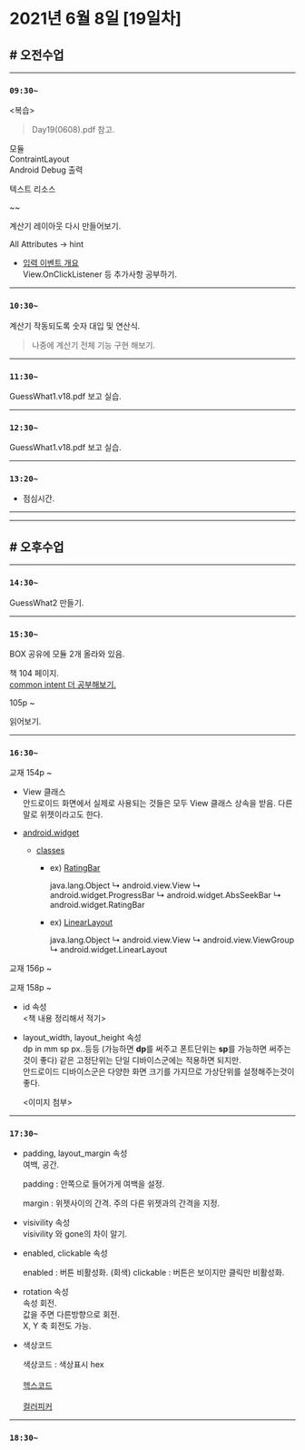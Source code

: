 # 2021년 6월 8일 [19일차]

## # 오전수업
----
### `09:30~`

<복습>  

> Day19(0608).pdf 참고.

모듈  
ContraintLayout  
Android Debug 출력  

텍스트 리소스  

~~

계산기 레이아웃 다시 만들어보기.

All Attributes -> hint

- [입력 이벤트 개요](https://developer.android.com/guide/topics/ui/ui-events?hl=ko#java)  
    View.OnClickListener 등 추가사항 공부하기.

----
### `10:30~`

계산기 작동되도록 숫자 대입 및 연산식.

> 나중에 계산기 전체 기능 구현 해보기.

----
### `11:30~`

GuessWhat1.v18.pdf 보고 실습.

----
### `12:30~`

GuessWhat1.v18.pdf 보고 실습.

----
### `13:20~`

  - 점심시간.

---
---

## # 오후수업

---
### `14:30~`

GuessWhat2 만들기.

---
### `15:30~`

BOX 공유에 모듈 2개 올라와 있음.


책 104 페이지.  
[common intent 더 공부해보기.](https://developer.android.com/guide/components/intents-common)  

105p ~

읽어보기.

----
### `16:30~`

교재 154p ~

- View 클래스   
  안드로이드 화면에서 실제로 사용되는 것들은 모두 View 클래스 상속을 받음.
  다른말로 위젯이라고도 한다.

- [android.widget](https://developer.android.com/reference/android/widget/package-summary#annotations)  
  - [classes](https://developer.android.com/reference/android/widget/package-summary#classes)  
    -  ex) [RatingBar](https://developer.android.com/reference/android/widget/RatingBar)  

        java.lang.Object
       ↳	android.view.View
     	   ↳	android.widget.ProgressBar
     	 	   ↳	android.widget.AbsSeekBar
     	 	 	   ↳	android.widget.RatingBar

    - ex) [LinearLayout](https://developer.android.com/reference/android/widget/LinearLayout)  

        java.lang.Object
       ↳	android.view.View
     	   ↳	android.view.ViewGroup
     	 	   ↳	android.widget.LinearLayout

교재 156p ~

교재 158p ~

- id 속성    
  <책 내용 정리해서 적기>

- layout_width, layout_height 속성  
  dp in mm sp px..등등 (가능하면 **dp**를 써주고 폰트단위는 **sp**를 가능하면 써주는것이 좋다) 같은 고정단위는 단일 디바이스군에는 적용하면 되지만.  
  안드로이드 디바이스군은 다양한 화면 크기를 가지므로 가상단위를 설정해주는것이 좋다.

  <이미지 첨부>

----
### `17:30~`


- padding, layout_margin 속성  
  여백, 공간.

  padding : 안쪽으로 들어가게 여백을 설정.

  margin :  위젯사이의 간격. 주의 다른 위젯과의 간격을 지정.

- visivility 속성  
  visivility 와 gone의 차이 알기.

- enabled, clickable 속성  

  enabled : 버튼 비활성화. (회색)
  clickable : 버튼은 보이지만 클릭만 비활성화.

- rotation 속성  
  속성 회전.  
  값을 주면 다른방향으로 회전.  
  X, Y 축 회전도 가능.  


- 색상코드  

  색상코드 : 색상표시 hex  
  \
  [헥스코드](https://namu.wiki/w/%ED%97%A5%EC%8A%A4%20%EC%BD%94%EB%93%9C)  
  \
  [컬러피커](https://www.google.com/search?q=%EC%BB%AC%EB%9F%AC%ED%94%BC%EC%BB%A4&oq=%EC%BB%AC%EB%9F%AC%ED%94%BC%EC%BB%A4&aqs=chrome..69i57j0l5.1354j0j15&sourceid=chrome&ie=UTF-8)  






----
### `18:30~`
